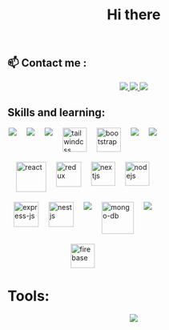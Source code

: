 
<h1 align="center">Hi there</h1>




<br />

## 📫 Contact me :



<p align="center">
  <a href="https://www.facebook.com/profile.php?id=100090748884506" alt="Facebook" target="_blank">
    <img src="https://img.icons8.com/fluent/48/000000/facebook-new.png" target="_blank" />
  </a> 
  <a href="https://github.com/trungcrbay" alt="Github" target="_blank">
    <img src="https://img.icons8.com/fluent/48/000000/github.png"/>
  </a> 
  <a href="mailto:trungnguyenjr123@gmail.com" alt="Email" target="_blank">
    <img src="https://img.icons8.com/fluent/48/000000/mailing.png"/>
  </a>
</p>

## Skills and learning:
<div style="display: flex; gap:20px; flex-wrap:wrap; justify-content:center; width:300px"">
  <img src="https://img.icons8.com/color/48/null/html-5--v1.png"/>
  <img src="https://img.icons8.com/fluency/48/null/css3.png"/>
  <img src="https://img.icons8.com/color/48/null/javascript--v1.png"/>
  <img width="48" height="48" src="https://img.icons8.com/color/48/tailwindcss.png" alt="tailwindcss"/>
  <img width="48" height="48" src="https://img.icons8.com/color/48/bootstrap.png" alt="bootstrap"/>
  <img src="https://img.icons8.com/color/48/null/sass.png"/>
  <img src="https://img.icons8.com/fluency/48/null/typescript--v1.png"/>
  <img width="60" height="60" src="https://img.icons8.com/plasticine/60/react.png" alt="react"/>
  <img width="50" height="50" src="https://img.icons8.com/ios/50/redux.png" alt="redux"/>
  <img width="48" height="48" src="https://img.icons8.com/fluency/48/nextjs.png" alt="nextjs"/>
  <img width="48" height="48" src="https://img.icons8.com/color/48/nodejs.png" alt="nodejs"/>  
  <img width="50" height="50" src="https://img.icons8.com/ios/50/express-js.png" alt="express-js"/>
  <img width="50" height="50" src="https://img.icons8.com/color/48/nestjs.png" alt="nestjs"/>
  <img src="https://img.icons8.com/color/48/000000/mysql-logo.png"/>
  <img width="64" height="64" src="https://img.icons8.com/nolan/64/mongo-db.png" alt="mongo-db"/>
  <img src="https://img.icons8.com/officel/40/null/php-logo.png"/>
  <img width="48" height="48" src="https://img.icons8.com/color/48/firebase.png" alt="firebase"/>
</div>

<h1>Tools: </h1>
<p align="center">
  <a href="https://skillicons.dev">
    <img src="https://skillicons.dev/icons?i=github,bootstrap,firebase,mongodb,postman,vite,vscode,docker" />
  </a>
</p>



